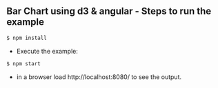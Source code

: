 
## Bar Chart using d3 & angular - Steps to run the example 

 ```bash
 $ npm install
 ```
- Execute the example:

 ```bash
 $ npm start
 ```

- in a browser load http://localhost:8080/  to see the output.
